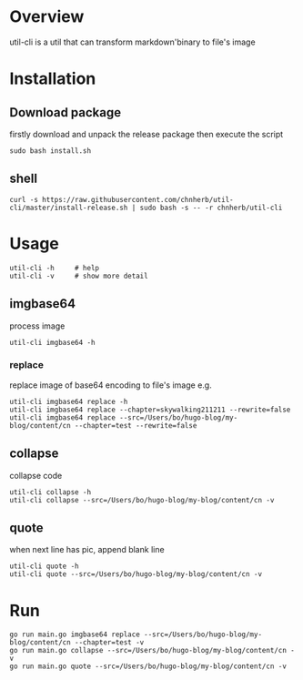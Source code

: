 # Overview
util-cli is a util that can transform markdown'binary to file's image

# Installation
## Download package
firstly download and unpack the release package then execute the script
```shell script
sudo bash install.sh
```

## shell
```shell script
curl -s https://raw.githubusercontent.com/chnherb/util-cli/master/install-release.sh | sudo bash -s -- -r chnherb/util-cli 
```

# Usage
```shell script
util-cli -h     # help
util-cli -v     # show more detail
```

## imgbase64
process image
```shell script
util-cli imgbase64 -h
```

### replace
replace image of base64 encoding to file's image
e.g.
```shell script
util-cli imgbase64 replace -h
util-cli imgbase64 replace --chapter=skywalking211211 --rewrite=false
util-cli imgbase64 replace --src=/Users/bo/hugo-blog/my-blog/content/cn --chapter=test --rewrite=false
```

## collapse
collapse code
```shell script
util-cli collapse -h
util-cli collapse --src=/Users/bo/hugo-blog/my-blog/content/cn -v
```

## quote
when next line has pic, append blank line
```shell script
util-cli quote -h
util-cli quote --src=/Users/bo/hugo-blog/my-blog/content/cn -v
```

# Run
```shell script
go run main.go imgbase64 replace --src=/Users/bo/hugo-blog/my-blog/content/cn --chapter=test -v
go run main.go collapse --src=/Users/bo/hugo-blog/my-blog/content/cn -v
go run main.go quote --src=/Users/bo/hugo-blog/my-blog/content/cn -v
```
